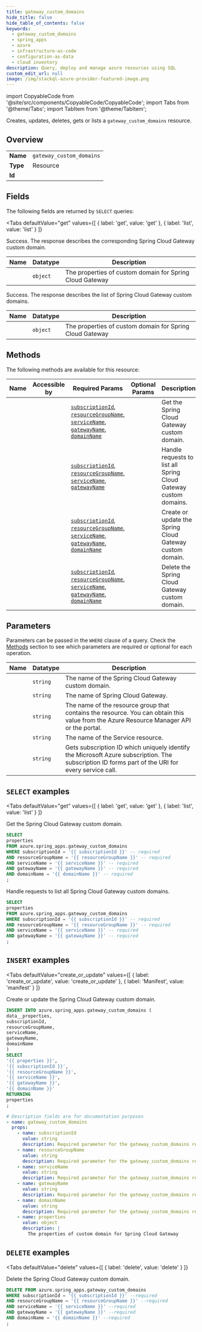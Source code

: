 ```yaml
--- 
title: gateway_custom_domains
hide_title: false
hide_table_of_contents: false
keywords:
  - gateway_custom_domains
  - spring_apps
  - azure
  - infrastructure-as-code
  - configuration-as-data
  - cloud inventory
description: Query, deploy and manage azure resources using SQL
custom_edit_url: null
image: /img/stackql-azure-provider-featured-image.png
---
```


import CopyableCode from '@site/src/components/CopyableCode/CopyableCode';
import Tabs from '@theme/Tabs';
import TabItem from '@theme/TabItem';

Creates, updates, deletes, gets or lists a <code>gateway_custom_domains</code> resource.

## Overview
<table><tbody>
<tr><td><b>Name</b></td><td><code>gateway_custom_domains</code></td></tr>
<tr><td><b>Type</b></td><td>Resource</td></tr>
<tr><td><b>Id</b></td><td><CopyableCode code="azure.spring_apps.gateway_custom_domains" /></td></tr>
</tbody></table>

## Fields

The following fields are returned by `SELECT` queries:

<Tabs
    defaultValue="get"
    values={[
        { label: 'get', value: 'get' },
        { label: 'list', value: 'list' }
    ]}
>
<TabItem value="get">

Success. The response describes the corresponding Spring Cloud Gateway custom domain.

<table>
<thead>
    <tr>
    <th>Name</th>
    <th>Datatype</th>
    <th>Description</th>
    </tr>
</thead>
<tbody>
<tr>
    <td><CopyableCode code="properties" /></td>
    <td><code>object</code></td>
    <td>The properties of custom domain for Spring Cloud Gateway</td>
</tr>
</tbody>
</table>
</TabItem>
<TabItem value="list">

Success. The response describes the list of Spring Cloud Gateway custom domains.

<table>
<thead>
    <tr>
    <th>Name</th>
    <th>Datatype</th>
    <th>Description</th>
    </tr>
</thead>
<tbody>
<tr>
    <td><CopyableCode code="properties" /></td>
    <td><code>object</code></td>
    <td>The properties of custom domain for Spring Cloud Gateway</td>
</tr>
</tbody>
</table>
</TabItem>
</Tabs>

## Methods

The following methods are available for this resource:

<table>
<thead>
    <tr>
    <th>Name</th>
    <th>Accessible by</th>
    <th>Required Params</th>
    <th>Optional Params</th>
    <th>Description</th>
    </tr>
</thead>
<tbody>
<tr>
    <td><a href="#get"><CopyableCode code="get" /></a></td>
    <td><CopyableCode code="select" /></td>
    <td><a href="#parameter-subscriptionId"><code>subscriptionId</code></a>, <a href="#parameter-resourceGroupName"><code>resourceGroupName</code></a>, <a href="#parameter-serviceName"><code>serviceName</code></a>, <a href="#parameter-gatewayName"><code>gatewayName</code></a>, <a href="#parameter-domainName"><code>domainName</code></a></td>
    <td></td>
    <td>Get the Spring Cloud Gateway custom domain.</td>
</tr>
<tr>
    <td><a href="#list"><CopyableCode code="list" /></a></td>
    <td><CopyableCode code="select" /></td>
    <td><a href="#parameter-subscriptionId"><code>subscriptionId</code></a>, <a href="#parameter-resourceGroupName"><code>resourceGroupName</code></a>, <a href="#parameter-serviceName"><code>serviceName</code></a>, <a href="#parameter-gatewayName"><code>gatewayName</code></a></td>
    <td></td>
    <td>Handle requests to list all Spring Cloud Gateway custom domains.</td>
</tr>
<tr>
    <td><a href="#create_or_update"><CopyableCode code="create_or_update" /></a></td>
    <td><CopyableCode code="insert" /></td>
    <td><a href="#parameter-subscriptionId"><code>subscriptionId</code></a>, <a href="#parameter-resourceGroupName"><code>resourceGroupName</code></a>, <a href="#parameter-serviceName"><code>serviceName</code></a>, <a href="#parameter-gatewayName"><code>gatewayName</code></a>, <a href="#parameter-domainName"><code>domainName</code></a></td>
    <td></td>
    <td>Create or update the Spring Cloud Gateway custom domain.</td>
</tr>
<tr>
    <td><a href="#delete"><CopyableCode code="delete" /></a></td>
    <td><CopyableCode code="delete" /></td>
    <td><a href="#parameter-subscriptionId"><code>subscriptionId</code></a>, <a href="#parameter-resourceGroupName"><code>resourceGroupName</code></a>, <a href="#parameter-serviceName"><code>serviceName</code></a>, <a href="#parameter-gatewayName"><code>gatewayName</code></a>, <a href="#parameter-domainName"><code>domainName</code></a></td>
    <td></td>
    <td>Delete the Spring Cloud Gateway custom domain.</td>
</tr>
</tbody>
</table>

## Parameters

Parameters can be passed in the `WHERE` clause of a query. Check the [Methods](#methods) section to see which parameters are required or optional for each operation.

<table>
<thead>
    <tr>
    <th>Name</th>
    <th>Datatype</th>
    <th>Description</th>
    </tr>
</thead>
<tbody>
<tr id="parameter-domainName">
    <td><CopyableCode code="domainName" /></td>
    <td><code>string</code></td>
    <td>The name of the Spring Cloud Gateway custom domain.</td>
</tr>
<tr id="parameter-gatewayName">
    <td><CopyableCode code="gatewayName" /></td>
    <td><code>string</code></td>
    <td>The name of Spring Cloud Gateway.</td>
</tr>
<tr id="parameter-resourceGroupName">
    <td><CopyableCode code="resourceGroupName" /></td>
    <td><code>string</code></td>
    <td>The name of the resource group that contains the resource. You can obtain this value from the Azure Resource Manager API or the portal.</td>
</tr>
<tr id="parameter-serviceName">
    <td><CopyableCode code="serviceName" /></td>
    <td><code>string</code></td>
    <td>The name of the Service resource.</td>
</tr>
<tr id="parameter-subscriptionId">
    <td><CopyableCode code="subscriptionId" /></td>
    <td><code>string</code></td>
    <td>Gets subscription ID which uniquely identify the Microsoft Azure subscription. The subscription ID forms part of the URI for every service call.</td>
</tr>
</tbody>
</table>

## `SELECT` examples

<Tabs
    defaultValue="get"
    values={[
        { label: 'get', value: 'get' },
        { label: 'list', value: 'list' }
    ]}
>
<TabItem value="get">

Get the Spring Cloud Gateway custom domain.

```sql
SELECT
properties
FROM azure.spring_apps.gateway_custom_domains
WHERE subscriptionId = '{{ subscriptionId }}' -- required
AND resourceGroupName = '{{ resourceGroupName }}' -- required
AND serviceName = '{{ serviceName }}' -- required
AND gatewayName = '{{ gatewayName }}' -- required
AND domainName = '{{ domainName }}' -- required
;
```
</TabItem>
<TabItem value="list">

Handle requests to list all Spring Cloud Gateway custom domains.

```sql
SELECT
properties
FROM azure.spring_apps.gateway_custom_domains
WHERE subscriptionId = '{{ subscriptionId }}' -- required
AND resourceGroupName = '{{ resourceGroupName }}' -- required
AND serviceName = '{{ serviceName }}' -- required
AND gatewayName = '{{ gatewayName }}' -- required
;
```
</TabItem>
</Tabs>


## `INSERT` examples

<Tabs
    defaultValue="create_or_update"
    values={[
        { label: 'create_or_update', value: 'create_or_update' },
        { label: 'Manifest', value: 'manifest' }
    ]}
>
<TabItem value="create_or_update">

Create or update the Spring Cloud Gateway custom domain.

```sql
INSERT INTO azure.spring_apps.gateway_custom_domains (
data__properties,
subscriptionId,
resourceGroupName,
serviceName,
gatewayName,
domainName
)
SELECT 
'{{ properties }}',
'{{ subscriptionId }}',
'{{ resourceGroupName }}',
'{{ serviceName }}',
'{{ gatewayName }}',
'{{ domainName }}'
RETURNING
properties
;
```
</TabItem>
<TabItem value="manifest">

```yaml
# Description fields are for documentation purposes
- name: gateway_custom_domains
  props:
    - name: subscriptionId
      value: string
      description: Required parameter for the gateway_custom_domains resource.
    - name: resourceGroupName
      value: string
      description: Required parameter for the gateway_custom_domains resource.
    - name: serviceName
      value: string
      description: Required parameter for the gateway_custom_domains resource.
    - name: gatewayName
      value: string
      description: Required parameter for the gateway_custom_domains resource.
    - name: domainName
      value: string
      description: Required parameter for the gateway_custom_domains resource.
    - name: properties
      value: object
      description: |
        The properties of custom domain for Spring Cloud Gateway
```
</TabItem>
</Tabs>


## `DELETE` examples

<Tabs
    defaultValue="delete"
    values={[
        { label: 'delete', value: 'delete' }
    ]}
>
<TabItem value="delete">

Delete the Spring Cloud Gateway custom domain.

```sql
DELETE FROM azure.spring_apps.gateway_custom_domains
WHERE subscriptionId = '{{ subscriptionId }}' --required
AND resourceGroupName = '{{ resourceGroupName }}' --required
AND serviceName = '{{ serviceName }}' --required
AND gatewayName = '{{ gatewayName }}' --required
AND domainName = '{{ domainName }}' --required
;
```
</TabItem>
</Tabs>
